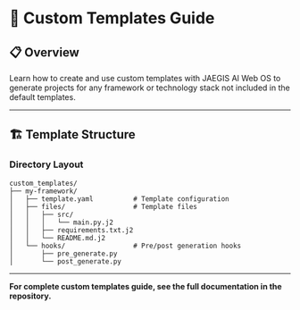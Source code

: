 # 🎨 Custom Templates Guide

## 📋 **Overview**

Learn how to create and use custom templates with JAEGIS AI Web OS to generate projects for any framework or technology stack not included in the default templates.

---

## 🏗️ **Template Structure**

### **Directory Layout**

```
custom_templates/
├── my-framework/
│   ├── template.yaml          # Template configuration
│   ├── files/                 # Template files
│   │   ├── src/
│   │   │   └── main.py.j2
│   │   ├── requirements.txt.j2
│   │   └── README.md.j2
│   └── hooks/                 # Pre/post generation hooks
│       ├── pre_generate.py
│       └── post_generate.py
```

---

**For complete custom templates guide, see the full documentation in the repository.**